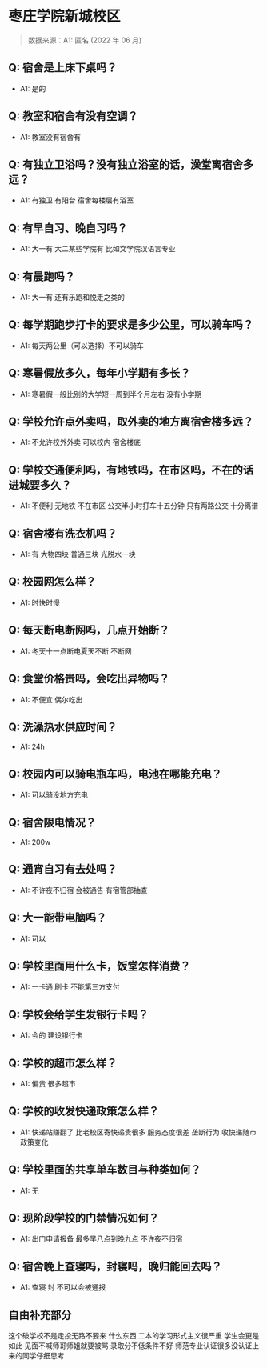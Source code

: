 # 枣庄学院新城校区

> 数据来源：A1: 匿名 (2022 年 06 月)

## Q: 宿舍是上床下桌吗？

- A1: 是的

## Q: 教室和宿舍有没有空调？

- A1: 教室没有宿舍有

## Q: 有独立卫浴吗？没有独立浴室的话，澡堂离宿舍多远？

- A1: 有独卫 有阳台  宿舍每楼层有浴室

## Q: 有早自习、晚自习吗？

- A1: 大一有 大二某些学院有 比如文学院汉语言专业

## Q: 有晨跑吗？

- A1: 大一有 还有乐跑和悦走之类的

## Q: 每学期跑步打卡的要求是多少公里，可以骑车吗？

- A1: 每天两公里（可以选择）不可以骑车

## Q: 寒暑假放多久，每年小学期有多长？

- A1: 寒暑假一般比别的大学短一周到半个月左右 没有小学期

## Q: 学校允许点外卖吗，取外卖的地方离宿舍楼多远？

- A1: 不允许校外外卖 可以校内 宿舍楼底

## Q: 学校交通便利吗，有地铁吗，在市区吗，不在的话进城要多久？

- A1: 不便利 无地铁 不在市区 公交半小时打车十五分钟 只有两路公交 十分离谱

## Q: 宿舍楼有洗衣机吗？

- A1: 有 大物四块 普通三块 光脱水一块

## Q: 校园网怎么样？

- A1: 时快时慢

## Q: 每天断电断网吗，几点开始断？

- A1: 冬天十一点断电夏天不断 不断网

## Q: 食堂价格贵吗，会吃出异物吗？

- A1: 不便宜 偶尔吃出

## Q: 洗澡热水供应时间？

- A1: 24h

## Q: 校园内可以骑电瓶车吗，电池在哪能充电？

- A1: 可以骑没地方充电

## Q: 宿舍限电情况？

- A1: 200w

## Q: 通宵自习有去处吗？

- A1: 不许夜不归宿 会被通告 有宿管部抽查

## Q: 大一能带电脑吗？

- A1: 可以

## Q: 学校里面用什么卡，饭堂怎样消费？

- A1: 一卡通 刷卡 不能第三方支付

## Q: 学校会给学生发银行卡吗？

- A1: 会的 建设银行卡

## Q: 学校的超市怎么样？

- A1: 偏贵 很多超市

## Q: 学校的收发快递政策怎么样？

- A1: 快递站赚翻了 比老校区寄快递贵很多 服务态度很差 垄断行为 收快递随市政策变化

## Q: 学校里面的共享单车数目与种类如何？

- A1: 无

## Q: 现阶段学校的门禁情况如何？

- A1: 出门申请报备 最多早八点到晚九点 不许夜不归宿

## Q: 宿舍晚上查寝吗，封寝吗，晚归能回去吗？

- A1: 查寝 封 不可以会被通报

## 自由补充部分

这个破学校不是走投无路不要来 什么东西 二本的学习形式主义很严重 学生会更是如此 见面不喊师哥师姐就要被骂 录取分不低条件不好 师范专业认证很多没认证上 来的同学仔细思考